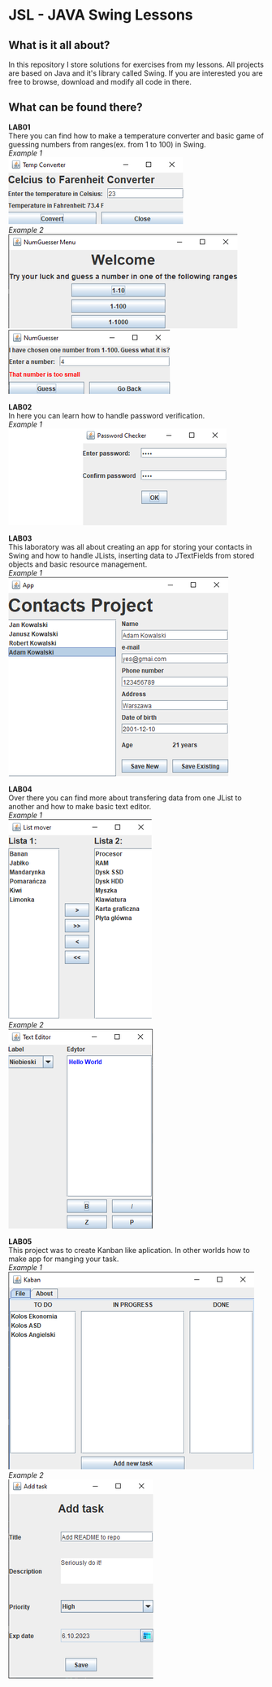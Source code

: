 # JSL - JAVA Swing Lessons

## What is it all about?
In this repository I store solutions for exercises from my lessons. All projects are based on Java and it's library called Swing. If you are interested you are free to browse, download and modify all code in there.

## What can be found there?
**LAB01** \
There you can find how to make a temperature converter and basic game of guessing numbers from ranges(ex. from 1 to 100) in Swing.\
*Example 1*\
![LAB01_ZAD1](images/LAB01_ZAD1.png)\
*Example 2*\
![LAB01_ZAD2_1](images/LAB01_ZAD2_1.png)
![LAB01_ZAD2_1](images/LAB01_ZAD2_2.png)

**LAB02** \
In here you can learn how to handle password verification.\
*Example 1* \
![LAB02](images/LAB02.png)

**LAB03** \
This laboratory was all about creating an app for storing your contacts in Swing and how to handle JLists, inserting data to JTextFields from stored objects and basic resource management.\
*Example 1* \
![LAB03](images/LAB03.png)

**LAB04** \
Over there you can find more about transfering data from one JList to another and how to make basic text editor.\
*Example 1* \
![LAB03](images/LAB04_ZAD1.png)\
*Example 2* \
![LAB02](images/LAB04_ZAD2.png)

**LAB05** \
This project was to create Kanban like aplication. In other worlds how to make app for manging your task.\
*Example 1* \
![LAB02](images/LAB05_1.png) \
*Example 2* \
![LAB02](images/LAB05_2.png)